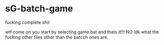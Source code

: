 # sG-batch-game
fucking complete shit

wtf come on you start by selecting game.bat and thats it!!! 
NO idk what the fucking other files other than the batcch ones are.
